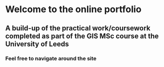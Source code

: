 # Welcome to the online portfolio
## A build-up of the practical work/coursework completed as part of the GIS MSc course at the University of Leeds
### Feel free to navigate around the site 



